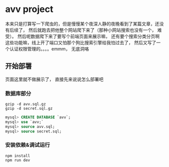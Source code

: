 # avv project

本来只是打算写一下爬虫的，但是慢慢某个夜深人静的夜晚看到了某篇文章，还没有后续了， 然后就跑去把他整个网站爬下来了（那种小网站搜索也没有一个， 难受）。 然后呢数据爬下来了要写个前端页面来展示嘛， 还有要个搜索分类分页啊这些功能嘛，线上开了端口又怕那个狗比搜索引擎给我怕过去了， 然后又写了一个认证权限管理的。。。。emmm， 无底洞咯

## 开始部署
 页面这里就不做展示了， 直接先来说说怎么部署吧
### 数据库部分

```
gzip -d avv.sql.gz
gzip -d secret.sql.gz
```

```sql
mysql> CREATE DATABASE `avv`;
mysql> use `avv;`
mysql> source avv.sql;
mysql> source secret.sql;
```

### 安装依赖&调试运行
```
npm install
npm run dev
```